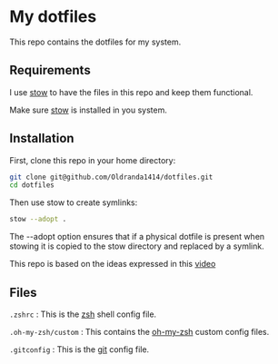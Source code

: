 # My dotfiles

This repo contains the dotfiles for my system.

## Requirements

I use [stow](https://www.gnu.org/software/stow/) to have the files in this repo and keep them functional.

Make sure [stow](https://www.gnu.org/software/stow/) is installed in you system.

## Installation

First, clone this repo in your home directory:

```sh
git clone git@github.com/Oldranda1414/dotfiles.git
cd dotfiles
```

Then use stow to create symlinks:

```sh
stow --adopt .
```

The --adopt option ensures that if a physical dotfile is present when stowing it is copied to the stow directory and replaced by a symlink.

This repo is based on the ideas expressed in this [video](https://youtu.be/y6XCebnB9gs?si=ApqFiTWsAKqE_-NI)

## Files

`.zshrc` : This is the [zsh](https://zsh.sourceforge.io/) shell config file.

`.oh-my-zsh/custom` : This contains the [oh-my-zsh](https://ohmyz.sh/) custom config files.

`.gitconfig` : This is the [git](https://git-scm.com/) config file.

